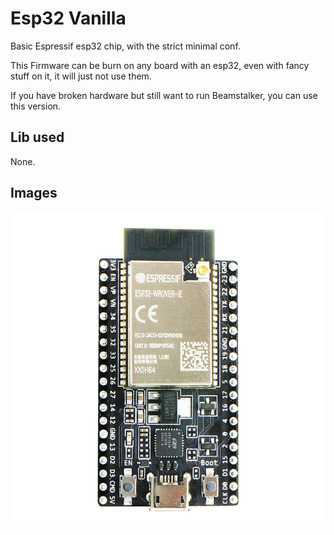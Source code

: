 # Esp32 Vanilla

Basic Espressif esp32 chip, with the strict minimal conf.

This Firmware can be burn on any board with an esp32, even with fancy stuff on it, it will just not use them.

If you have broken hardware but still want to run Beamstalker, you can use this version.

## Lib used

None.

## Images

![esp32-devkitc](/_static/esp32-devkitc.jpg)
